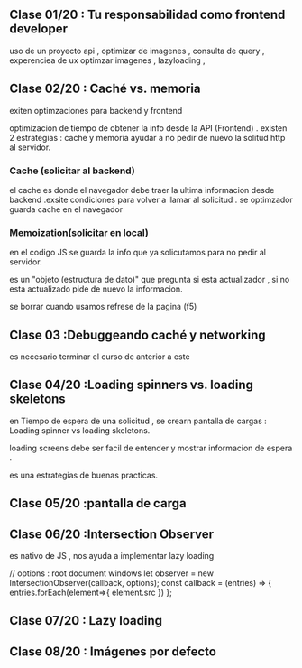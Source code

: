 ## Clase 01/20 : Tu responsabilidad como frontend developer

uso de un proyecto api , optimizar de imagenes , consulta de query , experenciea de ux
optimzar imagenes , lazyloading ,

## Clase 02/20 : Caché vs. memoria

exiten optimzaciones para backend y frontend

optimizacion de tiempo de obtener la info desde la API (Frontend) .
existen 2 estrategias : cache y memoria
ayudar a no pedir de nuevo la solitud http al servidor.

### Cache (solicitar al backend)

el cache es donde el navegador debe traer la ultima informacion desde backend .exsite condiciones para volver a llamar al solicitud .
se optimzador guarda cache en el navegador

### Memoization(solicitar en local)

en el codigo JS se guarda la info que ya solicutamos para no pedir al servidor.

es un "objeto (estructura de dato)" que pregunta si esta actualizador , si no esta actualizado pide de nuevo la informacion.

se borrar cuando usamos refrese de la pagina (f5)

## Clase 03 :Debuggeando caché y networking

es necesario terminar el curso de anterior a este

## Clase 04/20 :Loading spinners vs. loading skeletons

en Tiempo de espera de una solicitud , se crearn pantalla de cargas : Loading spinner vs loading skeletons.

loading screens debe ser facil de entender y mostrar informacion de espera .

es una estrategias de buenas practicas.

## Clase 05/20 :pantalla de carga

## Clase 06/20 :Intersection Observer

es nativo de JS , nos ayuda a implementar lazy loading

// options : root document windows
let observer = new IntersectionObserver(callback, options);
const callback = (entries) => {
entries.forEach(element=>{
element.src
})
};

## Clase 07/20 : Lazy loading

## Clase 08/20 : Imágenes por defecto
